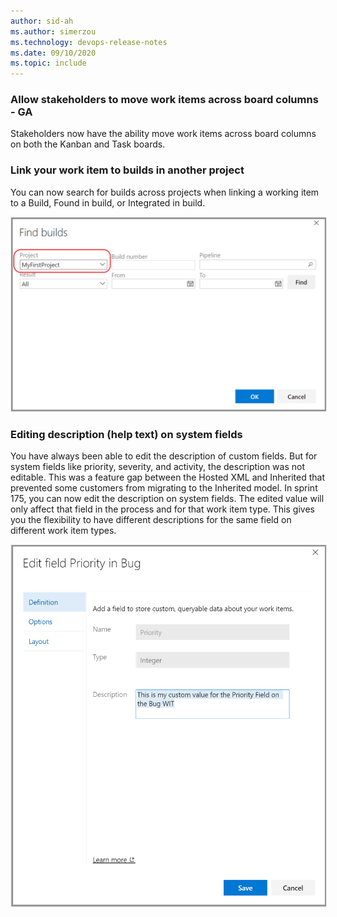 ```yaml
---
author: sid-ah
ms.author: simerzou
ms.technology: devops-release-notes
ms.date: 09/10/2020
ms.topic: include
---
```

### Allow stakeholders to move work items across board columns - GA

Stakeholders now have the ability move work items across board columns on both the Kanban and Task boards.

### Link your work item to builds in another project

You can now search for builds across projects when linking a working item to a Build, Found in build, or&nbsp;Integrated in build.

<img src="../../media/175-boards-1-0.png" width="600" alt="link-work-items" style="border:#F0F0F0 1px solid;"> 
    
### Editing description (help text) on system fields

You have always been able to edit the description of custom fields. But for system fields like priority, severity, and activity, the description was not editable. This was a feature gap between the Hosted XML and Inherited that prevented some customers from migrating to the Inherited model. In sprint 175, you can now edit the description on system fields. The edited value will only affect that field in the process and for that work item type. This gives you the flexibility to have different descriptions for the same field on different work item types.

<img src="../../media/175-boards-2-0.png" width="600" alt="edit-description" style="border:#F0F0F0 1px solid;">    


    
